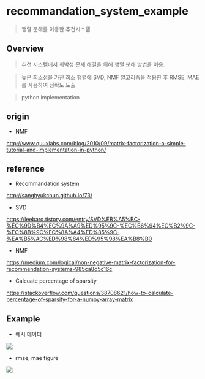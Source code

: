 # recommandation_system_example

> 행렬 분해를 이용한 추천시스템


## Overview

> 추천 시스템에서 희박성 문제 해결을 위해 행렬 분해 방법을 이용.

> 높은 희소성을 가진 희소 행렬에 SVD, NMF 알고리즘을 적용한 후 RMSE, MAE를 사용하여 정확도 도출

> python implementation


## origin

* NMF 

http://www.quuxlabs.com/blog/2010/09/matrix-factorization-a-simple-tutorial-and-implementation-in-python/


## reference

* Recommandation system

http://sanghyukchun.github.io/73/

* SVD

https://leebaro.tistory.com/entry/SVD%EB%A5%BC-%EC%9D%B4%EC%9A%A9%ED%95%9C-%EC%B6%94%EC%B2%9C-%EC%8B%9C%EC%8A%A4%ED%85%9C-%EA%B5%AC%ED%98%84%ED%95%98%EA%B8%B0

* NMF

https://medium.com/logicai/non-negative-matrix-factorization-for-recommendation-systems-985ca8d5c16c

* Calcuate percentage of sparsity

https://stackoverflow.com/questions/38708621/how-to-calculate-percentage-of-sparsity-for-a-numpy-array-matrix

## Example

* 예시 데이터 
<img src="/path/to/figure.jpg">


* rmse, mae figure
<img src="/path/to/figure2.jpg">

